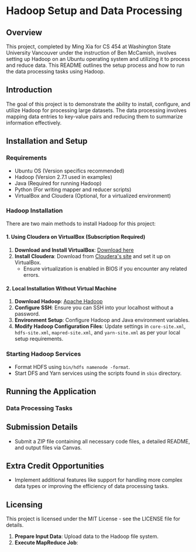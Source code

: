 # Hadoop Setup and Data Processing

## Overview

This project, completed by Ming Xia for CS 454 at Washington State University Vancouver under the instruction of Ben McCamish, involves setting up Hadoop on an Ubuntu operating system and utilizing it to process and reduce data. This README outlines the setup process and how to run the data processing tasks using Hadoop.

## Introduction

The goal of this project is to demonstrate the ability to install, configure, and utilize Hadoop for processing large datasets. The data processing involves mapping data entries to key-value pairs and reducing them to summarize information effectively.

## Installation and Setup

### Requirements

- Ubuntu OS (Version specifics recommended)
- Hadoop (Version 2.7.1 used in examples)
- Java (Required for running Hadoop)
- Python (For writing mapper and reducer scripts)
- VirtualBox and Cloudera (Optional, for a virtualized environment)

### Hadoop Installation

There are two main methods to install Hadoop for this project:

#### 1. Using Cloudera on VirtualBox (Subscription Required)

1. **Download and Install VirtualBox**: [Download here](https://www.virtualbox.org/wiki/Downloads)
2. **Install Cloudera**: Download from [Cloudera's site](https://www.cloudera.com/downloads.html) and set it up on VirtualBox.
   - Ensure virtualization is enabled in BIOS if you encounter any related errors.

#### 2. Local Installation Without Virtual Machine

1. **Download Hadoop**: [Apache Hadoop](http://hadoop.apache.org)
2. **Configure SSH**: Ensure you can SSH into your localhost without a password.
3. **Environment Setup**: Configure Hadoop and Java environment variables.
4. **Modify Hadoop Configuration Files**: Update settings in `core-site.xml`, `hdfs-site.xml`, `mapred-site.xml`, and `yarn-site.xml` as per your local setup requirements.

### Starting Hadoop Services

- Format HDFS using `bin/hdfs namenode -format`.
- Start DFS and Yarn services using the scripts found in `sbin` directory.

## Running the Application

### Data Processing Tasks


## Submission Details

- Submit a ZIP file containing all necessary code files, a detailed README, and output files via Canvas.

## Extra Credit Opportunities

- Implement additional features like support for handling more complex data types or improving the efficiency of data processing tasks.

## Licensing

This project is licensed under the MIT License - see the LICENSE file for details.


1. **Prepare Input Data**: Upload data to the Hadoop file system.
2. **Execute MapReduce Job**:
